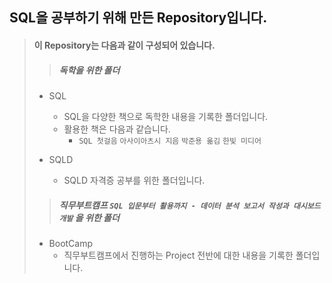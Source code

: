 ## SQL을 공부하기 위해 만든 Repository입니다.

> #### 이 Repository는 다음과 같이 구성되어 있습니다.
>
> 
>
> > ##### 독학을 위한 폴더
>
> - SQL
>   - SQL을 다양한 책으로 독학한 내용을 기록한 폴더입니다.
>   - 활용한 책은 다음과 같습니다.
>     - `SQL 첫걸음`  `아사이아츠시 지음`  `박준용 옮김`  `한빛 미디어`
>
> 
>
> - SQLD
>
>   - SQLD 자격증 공부를 위한 폴더입니다.
>
>   
>
> > ##### 직무부트캠프 `SQL 입문부터 활용까지 - 데이터 분석 보고서 작성과 대시보드 개발` 을 위한 폴더
>
> - BootCamp
>   - 직무부트캠프에서 진행하는 Project 전반에 대한 내용을 기록한 폴더입니다.
>
> 


